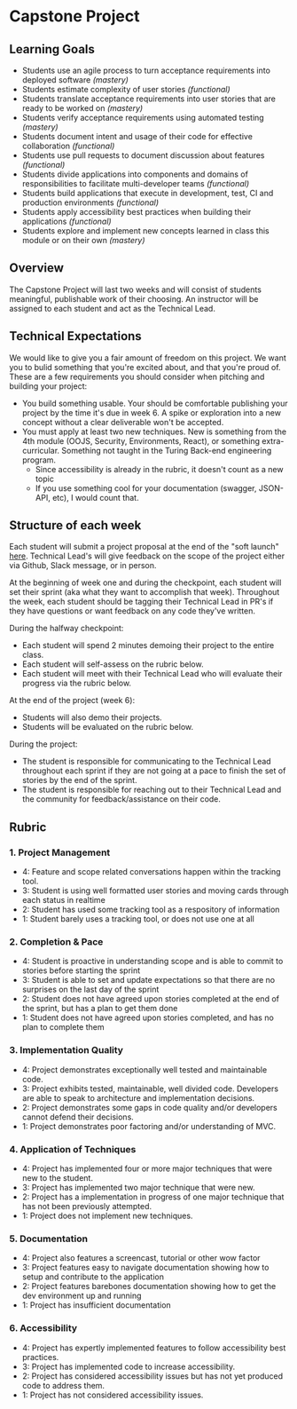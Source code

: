Capstone Project
==============

Learning Goals
------------
*   Students use an agile process to turn acceptance requirements into deployed software *(mastery)*
*   Students estimate complexity of user stories *(functional)*
*   Students translate acceptance requirements into user stories that are ready to be worked on *(mastery)*
*   Students verify acceptance requirements using automated testing *(mastery)*
*   Students document intent and usage of their code for effective collaboration *(functional)*
*   Students use pull requests to document discussion about features *(functional)*
*   Students divide applications into components and domains of responsibilities to facilitate multi-developer teams *(functional)*
*   Students build applications that execute in development, test, CI and production environments *(functional)*
*   Students apply accessibility best practices when building their applications *(functional)*
*   Students explore and implement new concepts learned in class this module or on their own *(mastery)*

Overview
------------

The Capstone Project will last two weeks and will consist of students meaningful, publishable work of their choosing. An instructor will be assigned to each student and act as the Technical Lead.

Technical Expectations
---------------------

We would like to give you a fair amount of freedom on this project. We want you to bulid something that you're excited about, and that you're proud of. These are a few requirements you should consider when pitching and building your project:

*   You build something usable. Your should be comfortable publishing your project by the time it's due in week 6. A spike or exploration into a new concept without a clear deliverable won't be accepted.
*   You must apply at least two new techniques. New is something from the 4th module (OOJS, Security, Environments, React), or something extra-curricular. Something not taught in the Turing Back-end engineering program.
	-   Since accessibility is already in the rubric, it doesn't count as a new topic
	-   If you use something cool for your documentation (swagger, JSON-API, etc), I would count that.

Structure of each week
------------

Each student will submit a project proposal at the end of the "soft launch" [here](https://github.com/turingschool/ruby-submissions/tree/master/1701-b/4module/capstone_projects/project_proposals). Technical Lead's will give feedback on the scope of the project either via Github, Slack message, or in person.

At the beginning of week one and during the checkpoint, each student will set their sprint (aka what they want to accomplish that week). Throughout the week, each student should be tagging their Technical Lead in PR's if they have questions or want feedback on any code they've written. 

During the halfway checkpoint:

* Each student will spend 2 minutes demoing their project to the entire class. 
* Each student will self-assess on the rubric below.
* Each student will meet with their Technical Lead who will evaluate their progress via the rubric below.

At the end of the project (week 6):
* Students will also demo their projects.
* Students will be evaluated on the rubric below.

During the project:
* The student is responsible for communicating to the Technical Lead throughout each sprint if they are not going at a pace to finish the set of stories by the end of the sprint.
* The student is responsible for reaching out to their Technical Lead and the community for feedback/assistance on their code.


Rubric
------------

### 1. Project Management

*   4: Feature and scope related conversations happen within the tracking tool.
*   3: Student is using well formatted user stories and moving cards through each status in realtime
*   2: Student has used some tracking tool as a respository of information
*   1: Student barely uses a tracking tool, or does not use one at all

### 2. Completion & Pace

*   4: Student is proactive in understanding scope and is able to commit to stories before starting the sprint
*   3: Student is able to set and update expectations so that there are no surprises on the last day of the sprint
*   2: Student does not have agreed upon stories completed at the end of the sprint, but has a plan to get them done
*   1: Student does not have agreed upon stories completed, and has no plan to complete them

### 3. Implementation Quality

*   4: Project demonstrates exceptionally well tested and maintainable code.
*   3: Project exhibits tested, maintainable, well divided code. Developers are able to speak to architecture and implementation decisions.
*   2: Project demonstrates some gaps in code quality and/or developers cannot defend their decisions.
*   1: Project demonstrates poor factoring and/or understanding of MVC.

### 4. Application of Techniques

*   4: Project has implemented four or more major techniques that were new to the student.
*   3: Project has implemented two major technique that were new.
*   2: Project has a implementation in progress of one major technique that has not been previously attempted.
*   1: Project does not implement new techniques.

### 5. Documentation

*   4: Project also features a screencast, tutorial or other wow factor
*   3: Project features easy to navigate documentation showing how to setup and contribute to the application
*   2: Project features barebones documentation showing how to get the dev environment up and running
*   1: Project has insufficient documentation

### 6. Accessibility

*   4: Project has expertly implemented features to follow accessibility best practices.
*   3: Project has implemented code to increase accessibility.
*   2: Project has considered accessibility issues but has not yet produced code to address them.
*   1: Project has not considered accessibility issues.
